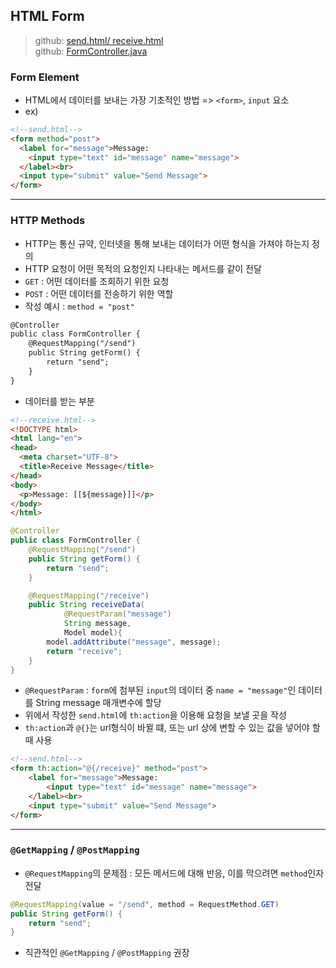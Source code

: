## HTML Form 
> github: [send.html/ receive.html](https://github.com/Jang2723/techit-mvc/tree/main/src/main/resources/templates/form)   
> github: [FormController.java](https://github.com/Jang2723/techit-mvc/blob/main/src/main/java/com/example/demo/form/FormController.java)
### Form Element
- HTML에서 데이터를 보내는 가장 기초적인 방법 => `<form>`, `input` 요소
- ex)
```html
<!--send.html-->
<form method="post">
  <label for="message">Message:
    <input type="text" id="message" name="message">
  </label><br>
  <input type="submit" value="Send Message">
</form>
```
----
### HTTP Methods
- HTTP는 통신 규약, 인터넷을 통해 보내는 데이터가 어떤 형식을 가져야 하는지 정의
- HTTP 요청이 어떤 목적의 요청인지 나타내는 메서드를 같이 전달
- `GET` : 어떤 데이터를 조회하기 위한 요청
- `POST` : 어떤 데이터를 전송하기 위한 역할
- 작성 예시 : `method = "post"`
```html
@Controller
public class FormController {
    @RequestMapping("/send")
    public String getForm() {
        return "send";
    }
}
```
- 데이터를 받는 부분
```html
<!--receive.html-->
<!DOCTYPE html>
<html lang="en">
<head>
  <meta charset="UTF-8">
  <title>Receive Message</title>
</head>
<body>
  <p>Message: [[${message}]]</p>
</body>
</html>
```
```java
@Controller
public class FormController {
    @RequestMapping("/send")
    public String getForm() {
        return "send";
    }

    @RequestMapping("/receive")
    public String receiveData(
            @RequestParam("message")
            String message, 
            Model model){
        model.addAttribute("message", message);
        return "receive";
    }
}
```
- `@RequestParam` : `form`에 첨부된 `input`의 데이터 중 `name = "message"`인 데이터를 String message 매개변수에 할당
- 위에서 작성한 `send.html`에 `th:action`을 이용해 요청을 보낼 곳을 작성
- `th:action`과 `@{}`는 url형식이 바뀔 떄, 또는 url 상에 변할 수 있는 값을 넣어야 할때 사용
```html
<!--send.html-->
<form th:action="@{/receive}" method="post">
    <label for="message">Message:
        <input type="text" id="message" name="message">
    </label><br>
    <input type="submit" value="Send Message">
</form>
```
----
### `@GetMapping` / `@PostMapping`
- `@RequestMapping`의 문제점 : 모든 메서드에 대해 반응, 이를 막으려면 `method`인자 전달
```java
@RequestMapping(value = "/send", method = RequestMethod.GET)
public String getForm() {
    return "send";
}
```
- 직관적인 `@GetMapping` / `@PostMapping` 권장
